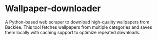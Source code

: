 # Wallpaper-downloader
A Python-based web scraper to download high-quality wallpapers from Backiee. This tool fetches wallpapers from multiple categories and saves them locally with caching support to optimize repeated downloads.
